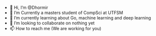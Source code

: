 - 👋 Hi, I’m @Dhormir
- 👀 I’m Currently a masters student of CompSci at UTFSM
- 🌱 I’m currently learning about Go, machine learning and deep learning
- 💞️ I’m looking to collaborate on nothing yet
- 📫 How to reach me (We are working for you)

<!---
Dhormir/Dhormir is a ✨ special ✨ repository because its `README.md` (this file) appears on your GitHub profile.
You can click the Preview link to take a look at your changes.
--->
